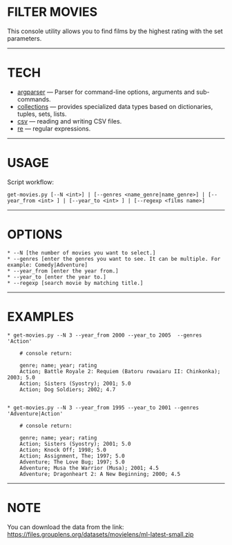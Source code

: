 # **FILTER MOVIES**
This console utility allows you to find films by the highest rating with the set parameters.
***
# TECH
- [argparser](https://docs.python.org/3/library/argparse.html) — Parser for command-line options, arguments and sub-commands.
- [collections](https://pythonworld.ru/moduli/modul-collections.html) — provides specialized data types based on dictionaries, tuples, sets, lists.
- [csv](https://pythonworld.ru/moduli/modul-csv.html) — reading and writing CSV files.
- [re](https://tproger.ru/translations/regular-expression-python/) — regular expressions.
***
# USAGE
Script workflow:

`get-movies.py [--N <int>] | [--genres <name_genre|name_genre>] | [--year_from <int> ] | [--year_to <int> ] | [--regexp <films name>]`


***

# OPTIONS

    * --N [the number of movies you want to select.]
    * --genres [enter the genres you want to see. It can be multiple. For example: Comedy|Adventure]
    * --year_from [enter the year from.]
    * --year_to [enter the year to.] 
    * --regexp [search movie by matching title.] 

***

# EXAMPLES

```
* get-movies.py --N 3 --year_from 2000 --year_to 2005  --genres 'Action' 

    # console return:

    genre; name; year; rating
    Action; Battle Royale 2: Requiem (Batoru rowaiaru II: Chinkonka); 2003; 5.0
    Action; Sisters (Syostry); 2001; 5.0
    Action; Dog Soldiers; 2002; 4.7


* get-movies.py --N 3 --year_from 1995 --year_to 2001 --genres 'Adventure|Action' 

    # console return:

    genre; name; year; rating
    Action; Sisters (Syostry); 2001; 5.0
    Action; Knock Off; 1998; 5.0
    Action; Assignment, The; 1997; 5.0
    Adventure; The Love Bug; 1997; 5.0
    Adventure; Musa the Warrior (Musa); 2001; 4.5
    Adventure; Dragonheart 2: A New Beginning; 2000; 4.5
```
***
# NOTE
You can download the data from the link: https://files.grouplens.org/datasets/movielens/ml-latest-small.zip